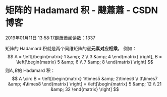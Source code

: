 
# 矩阵的 Hadamard 积 - 颹蕭蕭 - CSDN博客


2019年01月11日 13:58:17[颹蕭蕭](https://me.csdn.net/itnerd)阅读数：1337


矩阵的 Hadamard 积就是两个同维矩阵的逐**元素对应相乘**。
例如：
$$
A = \left[\begin{matrix}
   1 &amp; 2  \\
   3 &amp; 4  
  \end{matrix} 
  \right],
   B = \left[\begin{matrix}
   5 &amp; 6  \\
   7 &amp; 8  
  \end{matrix} 
  \right]
$$
则$A,B$的 Hadamard 积：
$$
A \circ B = \left[\begin{matrix}
   1\times5 &amp; 2\times6  \\
   3\times7 &amp; 4\times8  
  \end{matrix} 
  \right] =
  \left[\begin{matrix}
   5 &amp; 12  \\
   21 &amp; 32  
  \end{matrix} 
  \right]
$$


